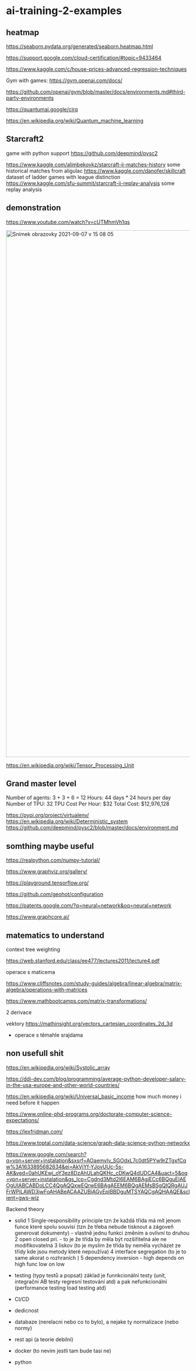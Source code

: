 # ai-training-2-examples

heatmap
--------

https://seaborn.pydata.org/generated/seaborn.heatmap.html



https://support.google.com/cloud-certification/#topic=9433464

https://www.kaggle.com/c/house-prices-advanced-regression-techniques

Gym with games:
https://gym.openai.com/docs/

https://github.com/openai/gym/blob/master/docs/environments.md#third-party-environments

https://quantumai.google/cirq

https://en.wikipedia.org/wiki/Quantum_machine_learning


Starcraft2
----------

game with python support
https://github.com/deepmind/pysc2

https://www.kaggle.com/alimbekovkz/starcraft-ii-matches-history some historical matches from aligulac
https://www.kaggle.com/danofer/skillcraft dataset of ladder games with league distinction
https://www.kaggle.com/sfu-summit/starcraft-ii-replay-analysis some replay analysis

demonstration
----------------
https://www.youtube.com/watch?v=cUTMhmVh1qs


<img width="1440" alt="Snímek obrazovky 2021-09-07 v 15 08 05" src="https://user-images.githubusercontent.com/3868751/132359108-f3732651-4a3a-4c69-8af6-4af418e55372.png">

https://en.wikipedia.org/wiki/Tensor_Processing_Unit

Grand master level
------------------
Number of agents: 3 + 3 + 6 = 12
Hours: 44 days * 24 hours per day
Number of TPU: 32
TPU Cost Per Hour: $32
Total Cost: $12,976,128

https://pypi.org/project/virtualenv/
https://en.wikipedia.org/wiki/Deterministic_system
https://github.com/deepmind/pysc2/blob/master/docs/environment.md

somthing maybe useful
------------------------

https://realpython.com/numpy-tutorial/

https://www.graphviz.org/gallery/

https://playground.tensorflow.org/

https://github.com/geohot/configuration

https://patents.google.com/?q=neural+network&oq=neural+network

https://www.graphcore.ai/

matematics to understand
---------------------------
context tree weighting

https://web.stanford.edu/class/ee477/lectures2011/lecture4.pdf

operace s maticema

https://www.cliffsnotes.com/study-guides/algebra/linear-algebra/matrix-algebra/operations-with-matrices

https://www.mathbootcamps.com/matrix-transformations/

2 derivace 

vektory
https://mathinsight.org/vectors_cartesian_coordinates_2d_3d

+ operace s těmahle srajdama

non usefull shit
-------------------
https://en.wikipedia.org/wiki/Systolic_array

https://ddi-dev.com/blog/programming/average-python-developer-salary-in-the-usa-europe-and-other-world-countries/

https://en.wikipedia.org/wiki/Universal_basic_income
how much money i need before it happen

https://www.online-phd-programs.org/doctorate-computer-science-expectations/

https://lexfridman.com/

https://www.toptal.com/data-science/graph-data-science-python-networkx

https://www.google.com/search?q=vpn+server+instalation&sxsrf=AOaemvIv_SGOdxL7c0dt5PYw9rZTgxfCqw%3A1633895682634&ei=AkVjYf-YJovUUc-5s-AK&ved=0ahUKEwj_oY3ez8DzAhULahQKHc_cDKwQ4dUDCA4&uact=5&oq=vpn+server+instalation&gs_lcp=Cgdnd3Mtd2l6EAM6BAgjECc6BQguEIAEOgUIABCABDoLCC4QgAQQxwEQrwE6BAgAEEM6BQgAEMsBSgQIQRgAUJFrWPiLAWD3jwFoAHABeACAAZUBiAGyEpIBBDguMTSYAQCgAQHAAQE&sclient=gws-wiz

Backend theory
- solid
1 Single-responsibility principle
tzn že každá třída má mít jenom funce které spolu souvisí (tzn že třeba nebude tisknout a zágoveň generovat dokumenty) - vlastně jednu funkci změním a ovlivní to druhou
2 open closed pri. - to je že třída by měla být rozšířitelná ale ne modifikovatelná
3 liskov (to je myslim že třída by neměla vycházet ze třídy kde jsou metody které nepoužíva)
4 interface segregation (to je to same akorat o rozhraních )
5 dependency inversion - high depends on high func low on low


- testing (typy testů a popsat)
základ je funnkcionální testy (unit, integrační AB testy regresní testování atd) a pak nefunkcionální (performance testing load testing atd)

- CI/CD
- dedicnost
- databaze (nerelacni nebo co to bylo), a nejake ty normalizace (nebo normy)
- rest api (a teorie debilní)
- docker (to nevim jestli tam bude tasi ne)
- python 



